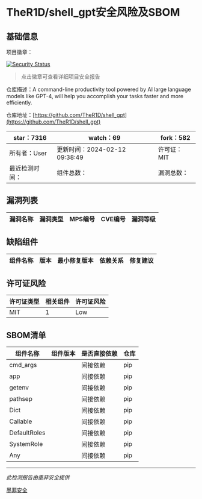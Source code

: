 # TheR1D/shell_gpt安全风险及SBOM

## 基础信息

项目徽章：

[![Security Status](https://www.murphysec.com/platform3/v31/badge/1757113710321324032.svg)](https://www.murphysec.com/console/report/1726309588573577216/1757113710321324032)

> 点击徽章可查看详细项目安全报告

仓库描述：A command-line productivity tool powered by AI large language models like GPT-4, will help you accomplish your tasks faster and more efficiently.

仓库地址：[https://github.com/TheR1D/shell_gpt](https://github.com/TheR1D/shell_gpt)

| star：7316 | watch：69 | fork：582 |
| ----------- | -------------- | ------------ |
| 所有者：User | 更新时间：2024-02-12 09:38:49 | 许可证：MIT |
| 最近检测时间： | 组件总数： | 漏洞总数： |




## 漏洞列表

| 漏洞名称 | 漏洞类型 | MPS编号 | CVE编号 | 漏洞等级 |
| ------- | ------ | ------- | ------ | ----- |





## 缺陷组件

| 组件名称 | 版本 | 最小修复版本 | 依赖关系 | 修复建议 |
| -------- | ---- | ------------ | -------- | -------- |





## 许可证风险

| 许可证类型 | 相关组件 | 许可证风险 |
| ---------- | -------- | ---------- |
|MIT|1|Low|




## SBOM清单

| 组件名称 | 组件版本 | 是否直接依赖 | 仓库 |
| -------- | -------- | ------------ | ---- |
|cmd_args||间接依赖|pip|
|app||间接依赖|pip|
|getenv||间接依赖|pip|
|pathsep||间接依赖|pip|
|Dict||间接依赖|pip|
|Callable||间接依赖|pip|
|DefaultRoles||间接依赖|pip|
|SystemRole||间接依赖|pip|
|Any||间接依赖|pip|


------

*此检测报告由墨菲安全提供*

[墨菲安全](www.murphysec.com)